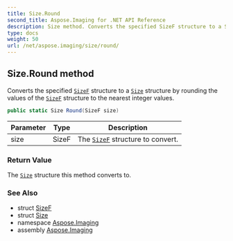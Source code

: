 ```yaml
---
title: Size.Round
second_title: Aspose.Imaging for .NET API Reference
description: Size method. Converts the specified SizeF structure to a Size structure by rounding the values of the SizeF structure to the nearest integer values
type: docs
weight: 50
url: /net/aspose.imaging/size/round/
---
```

## Size.Round method

Converts the specified [`SizeF`](../../sizef/) structure to a [`Size`](../) structure by rounding the values of the [`SizeF`](../../sizef/) structure to the nearest integer values.

```csharp
public static Size Round(SizeF size)
```

| Parameter | Type | Description |
| --- | --- | --- |
| size | SizeF | The [`SizeF`](../../sizef/) structure to convert. |

### Return Value

The [`Size`](../) structure this method converts to.

### See Also

* struct [SizeF](../../sizef/)
* struct [Size](../)
* namespace [Aspose.Imaging](../../size/)
* assembly [Aspose.Imaging](../../../)


